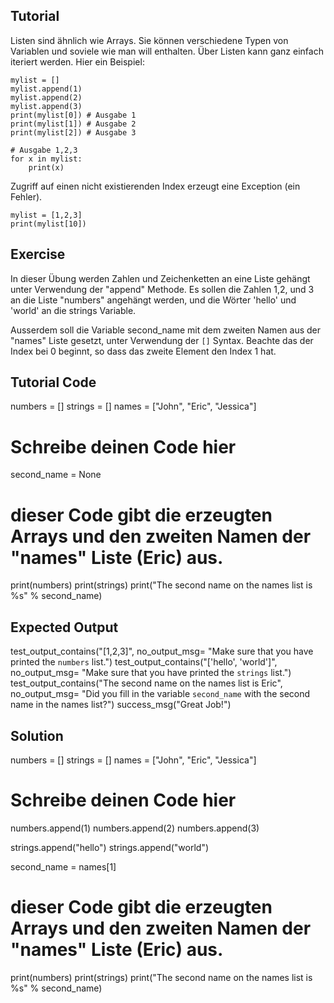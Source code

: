 Tutorial
--------

Listen sind ähnlich wie Arrays. Sie können verschiedene Typen von Variablen und soviele wie man will enthalten. Über Listen kann ganz einfach iteriert werden. Hier ein Beispiel:

    mylist = []
    mylist.append(1)
    mylist.append(2)
    mylist.append(3)
    print(mylist[0]) # Ausgabe 1
    print(mylist[1]) # Ausgabe 2
    print(mylist[2]) # Ausgabe 3

    # Ausgabe 1,2,3
    for x in mylist:
        print(x)

Zugriff auf einen nicht existierenden Index erzeugt eine Exception (ein Fehler).

    mylist = [1,2,3]
    print(mylist[10])

Exercise
--------

In dieser Übung werden Zahlen und Zeichenketten an eine Liste gehängt unter Verwendung der "append" Methode. Es sollen die Zahlen 1,2, und 3 an die Liste "numbers" angehängt werden, und die Wörter 'hello' und 'world' an die strings Variable.

Ausserdem soll die Variable second_name mit dem zweiten Namen aus der "names" Liste gesetzt, unter Verwendung der  `[]` Syntax. Beachte das der Index bei 0 beginnt, so dass das zweite Element den Index 1 hat.

Tutorial Code
-------------
numbers = []
strings = []
names = ["John", "Eric", "Jessica"]

# Schreibe deinen Code hier 
second_name = None


# dieser Code gibt die erzeugten Arrays und den zweiten Namen der "names" Liste (Eric) aus. 
print(numbers)
print(strings)
print("The second name on the names list is %s" % second_name)

Expected Output
---------------

test_output_contains("[1,2,3]", no_output_msg= "Make sure that you have printed the `numbers` list.")
test_output_contains("['hello', 'world']", no_output_msg= "Make sure that you have printed the `strings` list.")
test_output_contains("The second name on the names list is Eric", no_output_msg= "Did you fill in the variable `second_name` with the second name in the names list?")
success_msg("Great Job!")

Solution
--------

numbers = []
strings = []
names = ["John", "Eric", "Jessica"]

# Schreibe deinen Code hier 
numbers.append(1)
numbers.append(2)
numbers.append(3)

strings.append("hello")
strings.append("world")

second_name = names[1]

# dieser Code gibt die erzeugten Arrays und den zweiten Namen der "names" Liste (Eric) aus. 
print(numbers)
print(strings)
print("The second name on the names list is %s" % second_name)
